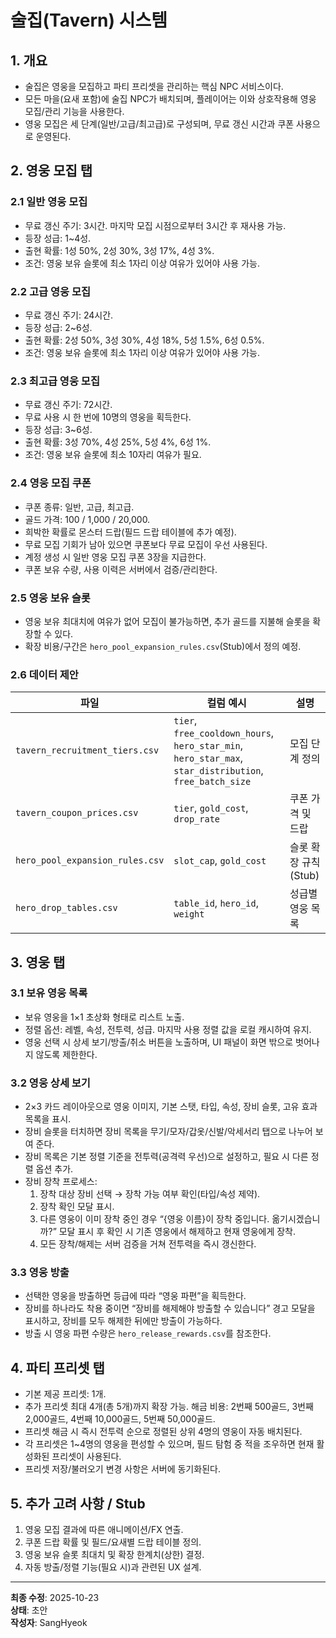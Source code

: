 # 술집(Tavern) 시스템

## 1. 개요
- 술집은 영웅을 모집하고 파티 프리셋을 관리하는 핵심 NPC 서비스이다.
- 모든 마을(요새 포함)에 술집 NPC가 배치되며, 플레이어는 이와 상호작용해 영웅 모집/관리 기능을 사용한다.
- 영웅 모집은 세 단계(일반/고급/최고급)로 구성되며, 무료 갱신 시간과 쿠폰 사용으로 운영된다.

## 2. 영웅 모집 탭

### 2.1 일반 영웅 모집
- 무료 갱신 주기: 3시간. 마지막 모집 시점으로부터 3시간 후 재사용 가능.
- 등장 성급: 1~4성.
- 출현 확률: 1성 50%, 2성 30%, 3성 17%, 4성 3%.
- 조건: 영웅 보유 슬롯에 최소 1자리 이상 여유가 있어야 사용 가능.

### 2.2 고급 영웅 모집
- 무료 갱신 주기: 24시간.
- 등장 성급: 2~6성.
- 출현 확률: 2성 50%, 3성 30%, 4성 18%, 5성 1.5%, 6성 0.5%.
- 조건: 영웅 보유 슬롯에 최소 1자리 이상 여유가 있어야 사용 가능.

### 2.3 최고급 영웅 모집
- 무료 갱신 주기: 72시간.
- 무료 사용 시 한 번에 10명의 영웅을 획득한다.
- 등장 성급: 3~6성.
- 출현 확률: 3성 70%, 4성 25%, 5성 4%, 6성 1%.
- 조건: 영웅 보유 슬롯에 최소 10자리 여유가 필요.

### 2.4 영웅 모집 쿠폰
- 쿠폰 종류: 일반, 고급, 최고급.
- 골드 가격: 100 / 1,000 / 20,000.
- 희박한 확률로 몬스터 드랍(필드 드랍 테이블에 추가 예정).
- 무료 모집 기회가 남아 있으면 쿠폰보다 무료 모집이 우선 사용된다.
- 계정 생성 시 일반 영웅 모집 쿠폰 3장을 지급한다.
- 쿠폰 보유 수량, 사용 이력은 서버에서 검증/관리한다.

### 2.5 영웅 보유 슬롯
- 영웅 보유 최대치에 여유가 없어 모집이 불가능하면, 추가 골드를 지불해 슬롯을 확장할 수 있다.  
- 확장 비용/구간은 `hero_pool_expansion_rules.csv`(Stub)에서 정의 예정.

### 2.6 데이터 제안
| 파일 | 컬럼 예시 | 설명 |
| --- | --- | --- |
| `tavern_recruitment_tiers.csv` | `tier`, `free_cooldown_hours`, `hero_star_min`, `hero_star_max`, `star_distribution`, `free_batch_size` | 모집 단계 정의 |
| `tavern_coupon_prices.csv` | `tier`, `gold_cost`, `drop_rate` | 쿠폰 가격 및 드랍 |
| `hero_pool_expansion_rules.csv` | `slot_cap`, `gold_cost` | 슬롯 확장 규칙(Stub) |
| `hero_drop_tables.csv` | `table_id`, `hero_id`, `weight` | 성급별 영웅 목록 |

## 3. 영웅 탭

### 3.1 보유 영웅 목록
- 보유 영웅을 1×1 초상화 형태로 리스트 노출.
- 정렬 옵션: 레벨, 속성, 전투력, 성급. 마지막 사용 정렬 값을 로컬 캐시하여 유지.
- 영웅 선택 시 상세 보기/방출/취소 버튼을 노출하며, UI 패널이 화면 밖으로 벗어나지 않도록 제한한다.

### 3.2 영웅 상세 보기
- 2×3 카드 레이아웃으로 영웅 이미지, 기본 스탯, 타입, 속성, 장비 슬롯, 고유 효과 목록을 표시.
- 장비 슬롯을 터치하면 장비 목록을 무기/모자/갑옷/신발/악세서리 탭으로 나누어 보여 준다.  
- 장비 목록은 기본 정렬 기준을 전투력(공격력 우선)으로 설정하고, 필요 시 다른 정렬 옵션 추가.
- 장비 장착 프로세스:
  1. 장착 대상 장비 선택 → 장착 가능 여부 확인(타입/속성 제약).
  2. 장착 확인 모달 표시.
  3. 다른 영웅이 이미 장착 중인 경우 “{영웅 이름}이 장착 중입니다. 옮기시겠습니까?” 모달 표시 후 확인 시 기존 영웅에서 해제하고 현재 영웅에게 장착.
  4. 모든 장착/해제는 서버 검증을 거쳐 전투력을 즉시 갱신한다.

### 3.3 영웅 방출
- 선택한 영웅을 방출하면 등급에 따라 “영웅 파편”을 획득한다.
- 장비를 하나라도 착용 중이면 “장비를 해제해야 방출할 수 있습니다” 경고 모달을 표시하고, 장비를 모두 해제한 뒤에만 방출이 가능하다.
- 방출 시 영웅 파편 수량은 `hero_release_rewards.csv`를 참조한다.

## 4. 파티 프리셋 탭
- 기본 제공 프리셋: 1개.
- 추가 프리셋 최대 4개(총 5개)까지 확장 가능. 해금 비용: 2번째 500골드, 3번째 2,000골드, 4번째 10,000골드, 5번째 50,000골드.
- 프리셋 해금 시 즉시 전투력 순으로 정렬된 상위 4명의 영웅이 자동 배치된다.
- 각 프리셋은 1~4명의 영웅을 편성할 수 있으며, 필드 탐험 중 적을 조우하면 현재 활성화된 프리셋이 사용된다.
- 프리셋 저장/불러오기 변경 사항은 서버에 동기화된다.

## 5. 추가 고려 사항 / Stub
1. 영웅 모집 결과에 따른 애니메이션/FX 연출.
2. 쿠폰 드랍 확률 및 필드/요새별 드랍 테이블 정의.
3. 영웅 보유 슬롯 최대치 및 확장 한계치(상한) 결정.
4. 자동 방출/정렬 기능(필요 시)과 관련된 UX 설계.

---
**최종 수정**: 2025-10-23  
**상태**: 초안  
**작성자**: SangHyeok  
